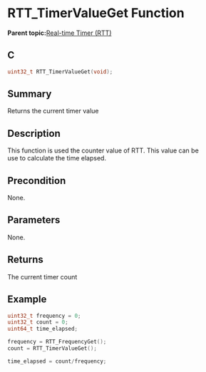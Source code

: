 # RTT\_TimerValueGet Function

**Parent topic:**[Real-time Timer \(RTT\)](GUID-2A29BDE4-A969-4CEB-A21C-AF161D295289.md)

## C

```c
uint32_t RTT_TimerValueGet(void);
```

## Summary

Returns the current timer value

## Description

This function is used the counter value of RTT. This value can be<br />use to calculate the time elapsed.

## Precondition

None.

## Parameters

None.

## Returns

The current timer count

## Example

```c
uint32_t frequency = 0;
uint32_t count = 0;
uint64_t time_elapsed;

frequency = RTT_FrequencyGet();
count = RTT_TimerValueGet();

time_elapsed = count/frequency;
```

